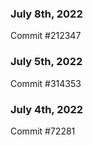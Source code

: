 ### July 8th, 2022

Commit #212347

### July 5th, 2022

Commit #314353


### July 4th, 2022

Commit #72281
